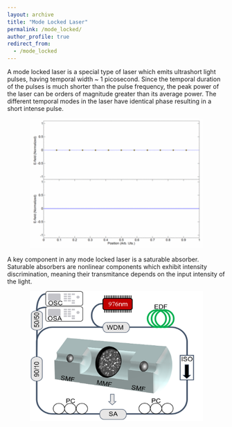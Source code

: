 ```yaml
---
layout: archive
title: "Mode Locked Laser"
permalink: /mode_locked/
author_profile: true
redirect_from:
  - /mode_locked
--- 
```

A mode locked laser is a special type of laser which emits ultrashort light pulses, having temporal width ~ 1 picosecond. Since the temporal duration of the pulses is much shorter than the pulse frequency, the peak power of the laser can be orders of magnitude greater than its average power. The different temporal modes in the laser have identical phase resulting in a short intense pulse.

<p align="center">
  <img src='/images/Mode_locking_example.gif' width="400" height="300">
</p>
A key component in any mode locked laser is a saturable absorber. Saturable absorbers are nonlinear components which exhibit intensity discrimination, meaning their transmitance depends on the input intensity of the light.
<p align="center">
  <img src='/images/Setup.png' width="400" height="300">
</p>

 
